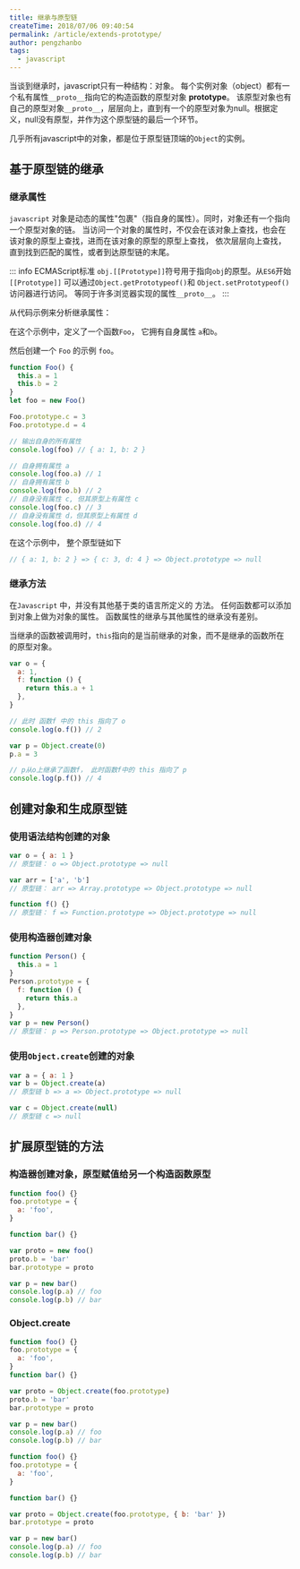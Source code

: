 ```yaml
---
title: 继承与原型链
createTime: 2018/07/06 09:40:54
permalink: /article/extends-prototype/
author: pengzhanbo
tags:
  - javascript
---
```


当谈到继承时，javascript只有一种结构：对象。
每个实例对象（object）都有一个私有属性`__proto__`指向它的构造函数的原型对象 **prototype**。
该原型对象也有自己的原型对象`__proto__`，层层向上，直到有一个的原型对象为null。根据定义，null没有原型，并作为这个原型链的最后一个环节。

<!-- more -->

几乎所有javascript中的对象，都是位于原型链顶端的`Object`的实例。

## 基于原型链的继承

### 继承属性

`javascript` 对象是动态的属性"包裹"（指自身的属性）。同时，对象还有一个指向一个原型对象的链。
当访问一个对象的属性时，不仅会在该对象上查找，也会在该对象的原型上查找，进而在该对象的原型的原型上查找，
依次层层向上查找，直到找到匹配的属性，或者到达原型链的末尾。

::: info ECMAScript标准
`obj.[[Prototype]]`符号用于指向`obj`的原型。从`ES6`开始`[[Prototype]]`
可以通过`Object.getPrototypeof()`和 `Object.setPrototypeof()` 访问器进行访问。
等同于许多浏览器实现的属性`__proto__`。
:::

从代码示例来分析继承属性：

在这个示例中，定义了一个函数`Foo`， 它拥有自身属性 `a`和`b`。

然后创建一个 `Foo` 的示例 `foo`。

```js
function Foo() {
  this.a = 1
  this.b = 2
}
let foo = new Foo()

Foo.prototype.c = 3
Foo.prototype.d = 4

// 输出自身的所有属性
console.log(foo) // { a: 1, b: 2 }

// 自身拥有属性 a
console.log(foo.a) // 1
// 自身拥有属性 b
console.log(foo.b) // 2
// 自身没有属性 c, 但其原型上有属性 c
console.log(foo.c) // 3
// 自身没有属性 d，但其原型上有属性 d
console.log(foo.d) // 4
```

在这个示例中， 整个原型链如下

```js
// { a: 1, b: 2 } => { c: 3, d: 4 } => Object.prototype => null
```

### 继承方法

在`Javascript` 中，并没有其他基于类的语言所定义的 方法。
任何函数都可以添加到对象上做为对象的属性。
函数属性的继承与其他属性的继承没有差别。

当继承的函数被调用时，`this`指向的是当前继承的对象，而不是继承的函数所在的原型对象。

```js
var o = {
  a: 1,
  f: function () {
    return this.a + 1
  },
}

// 此时 函数f 中的 this 指向了 o
console.log(o.f()) // 2

var p = Object.create(0)
p.a = 3

// p从o上继承了函数f， 此时函数f中的 this 指向了 p
console.log(p.f()) // 4
```

## 创建对象和生成原型链

### 使用语法结构创建的对象

```js
var o = { a: 1 }
// 原型链： o => Object.prototype => null

var arr = ['a', 'b']
// 原型链： arr => Array.prototype => Object.prototype => null

function f() {}
// 原型链： f => Function.prototype => Object.prototype => null
```

### 使用构造器创建对象

```js
function Person() {
  this.a = 1
}
Person.prototype = {
  f: function () {
    return this.a
  },
}
var p = new Person()
// 原型链： p => Person.prototype => Object.prototype => null
```

### 使用`Object.create`创建的对象

```js
var a = { a: 1 }
var b = Object.create(a)
// 原型链 b => a => Object.prototype => null

var c = Object.create(null)
// 原型链 c => null
```

## 扩展原型链的方法

### 构造器创建对象，原型赋值给另一个构造函数原型

```js
function foo() {}
foo.prototype = {
  a: 'foo',
}

function bar() {}

var proto = new foo()
proto.b = 'bar'
bar.prototype = proto

var p = new bar()
console.log(p.a) // foo
console.log(p.b) // bar
```

### Object.create

```js
function foo() {}
foo.prototype = {
  a: 'foo',
}
function bar() {}

var proto = Object.create(foo.prototype)
proto.b = 'bar'
bar.prototype = proto

var p = new bar()
console.log(p.a) // foo
console.log(p.b) // bar
```

```js
function foo() {}
foo.prototype = {
  a: 'foo',
}

function bar() {}

var proto = Object.create(foo.prototype, { b: 'bar' })
bar.prototype = proto

var p = new bar()
console.log(p.a) // foo
console.log(p.b) // bar
```
